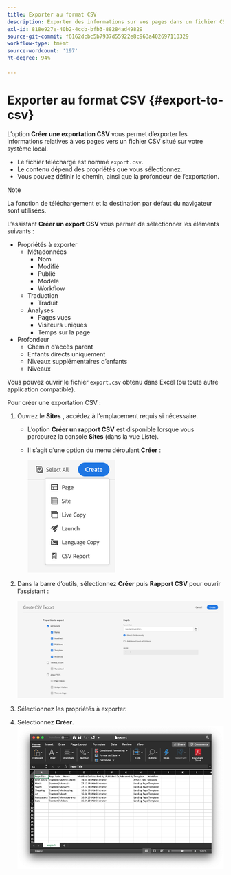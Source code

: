 ```yaml
---
title: Exporter au format CSV
description: Exporter des informations sur vos pages dans un fichier CSV sur votre système local
exl-id: 818e927e-40b2-4ccb-bfb3-88284ad49829
source-git-commit: f6162dcbc5b7937d55922e8c963a402697110329
workflow-type: tm+mt
source-wordcount: '197'
ht-degree: 94%

---
```


# Exporter au format CSV {#export-to-csv}

L’option **Créer une exportation CSV** vous permet d’exporter les informations relatives à vos pages vers un fichier CSV situé sur votre système local.

* Le fichier téléchargé est nommé `export.csv`.
* Le contenu dépend des propriétés que vous sélectionnez.
* Vous pouvez définir le chemin, ainsi que la profondeur de l’exportation.

>[!NOTE]
>
>La fonction de téléchargement et la destination par défaut du navigateur sont utilisées.

L’assistant **Créer un export CSV** vous permet de sélectionner les éléments suivants :

* Propriétés à exporter
   * Métadonnées
      * Nom
      * Modifié
      * Publié
      * Modèle
      * Workflow
   * Traduction
      * Traduit
   * Analyses
      * Pages vues
      * Visiteurs uniques
      * Temps sur la page
* Profondeur
   * Chemin d’accès parent
   * Enfants directs uniquement
   * Niveaux supplémentaires d’enfants
   * Niveaux

Vous pouvez ouvrir le fichier `export.csv` obtenu dans Excel (ou toute autre application compatible).

Pour créer une exportation CSV :

1. Ouvrez le **Sites** , accédez à l’emplacement requis si nécessaire.
   * L’option **Créer un rapport CSV** est disponible lorsque vous parcourez la console **Sites** (dans la vue Liste).
   * Il s’agit d’une option du menu déroulant **Créer** :

     ![option Créer un fichier CSV](/help/sites-cloud/authoring/assets/csv-create.png)

1. Dans la barre d’outils, sélectionnez **Créer** puis **Rapport CSV** pour ouvrir l’assistant :

   ![Options d’exportation CSV](/help/sites-cloud/authoring/assets/csv-options.png)

1. Sélectionnez les propriétés à exporter.
1. Sélectionnez **Créer**.
   ![Exportation CSV résultante dans Excel](/help/sites-cloud/authoring/assets/csv-example.png)
